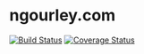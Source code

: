 # ngourley.com
[![Build Status](https://travis-ci.org/ngourley/ngourley.com.svg?branch=master)](https://travis-ci.org/ngourley/ngourley.com)
[![Coverage Status](https://coveralls.io/repos/github/ngourley/ngourley.com/badge.svg?branch=master)](https://coveralls.io/github/ngourley/ngourley.com?branch=master)
